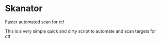 # Skanator
Faster automated scan for ctf

This is a very simple quick and dirty script to automate and scan targets for ctf
